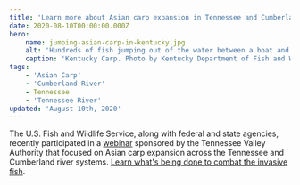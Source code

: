 ```yaml
---
title: 'Learn more about Asian carp expansion in Tennessee and Cumberland River system'
date: 2020-08-10T00:00:00.000Z
hero:
    name: jumping-asian-carp-in-kentucky.jpg
    alt: 'Hundreds of fish jumping out of the water between a boat and a dam'
    caption: 'Kentucky Carp. Photo by Kentucky Department of Fish and Wildlife Resources.'
tags:
    - 'Asian Carp'
    - 'Cumberland River'
    - Tennessee
    - 'Tennessee River'
updated: 'August 10th, 2020'
---
```


The U.S. Fish and Wildlife Service, along with federal and state agencies, recently participated in a [webinar](https://tva.webex.com/recordingservice/sites/tva/recording/play/8c8a96f8244f4bf794b03092a8547860) sponsored by the Tennessee Valley Authority that focused on Asian carp expansion across the Tennessee and Cumberland river systems. [Learn what's being done to combat the invasive fish](https://tva.webex.com/recordingservice/sites/tva/recording/play/8c8a96f8244f4bf794b03092a8547860).

